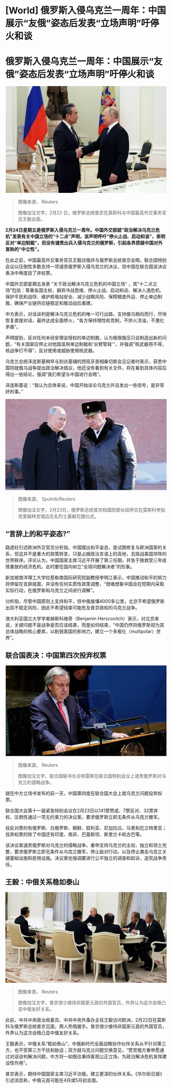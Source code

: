 # [World] 俄罗斯入侵乌克兰一周年：中国展示“友俄”姿态后发表“立场声明”吁停火和谈

#  俄罗斯入侵乌克兰一周年：中国展示“友俄”姿态后发表“立场声明”吁停火和谈


![2月22 日，俄罗斯总统普京在莫斯科与中国最高外交事务官员王毅会面。](_128735643_putin_moscow_wangyi_reuters.jpg)

> 图像来源，  Reuters
>
> 图像加注文字，2月22 日，俄罗斯总统普京在莫斯科与中国最高外交事务官员王毅会面。

**2月24日星期五是俄罗斯入侵乌克兰一周年。中国外交部就“政治解决乌克兰危机”发表有关中国立场的“十二点”声明，该声明呼吁“停火止战、启动和谈”，表明反对“单边制裁”，但没有谴责出兵入侵乌克兰的俄罗斯，引起各界质疑中国对外宣称的“中立性”。**

在此之前，中国最高外交事务官员王毅访俄并与俄罗斯总统普京会晤。联合国特别会议以压倒性多数支持一项谴责俄罗斯入侵乌克兰的决议，但中国在联合国该决议表决中再度投了弃权票。

中国外交部星期五发表 “关于政治解决乌克兰危机的中国立场”  ，其“十二点立场”包括：尊重各国主权、摒弃冷战思维、停火止战、启动和谈、解决人道危机、保护平民和战俘、维护核电站安全、减少战略风险、保障粮食外运、停止单边制裁、确保产业链供应链稳定和推动战后重建。

中方表示，对话谈判是解决乌克兰危机的唯一可行出路，支持俄乌相向而行，尽快恢复直接对话，最终达成全面停火，“各方保持理性和克制，不拱火浇油，不激化矛盾”。

声明提到，反对任何未经安理会授权的单边制裁，认为极限施压只会制造出新的问题，“有关国家应停止对他国滥用单边制裁和'长臂管辖'”，并强调"核武器用不得，核战争打不得”，反对使用或威胁使用核武器。

乌克兰总统泽连斯基稍早与到访基辅的西班牙首相桑切斯会见记者时表示，获悉中国将就俄乌战争提出政治解决倡议，他还没有看到有关文件，将在看到具体内容后得出一些结论，强调“我们希望与中国进行会晤”。

泽连斯基说：“我认为总体来说，中国开始谈论乌克兰并且发出一些信号，是非常好的事。”

![2月23日，俄罗斯总统普京和国防部长绍伊古在莫斯科参加克里姆林宫墙边无名烈士墓献花圈仪式。](_128727201_7e505e62bbb4af62da62749e309de346a3bc4ada0_0_5843_39181000x671.jpg)

> 图像来源，  Sputnik/Reuters
>
> 图像加注文字，2月23日，俄罗斯总统普京和国防部长绍伊古在莫斯科参加克里姆林宫墙边无名烈士墓献花圈仪式。

##  “言辞上的和平姿态?”


路透社引述欧洲外交官员分析指，中国摆出和平姿态，是试图修复与欧洲国家的关系，但这并不是重大的政策转变，只是占据政治言语上的高地，去挑战美国领导的世界秩序。评论认为，中国国家主席习近平开展了第三任期，并急于挽救受三年疫情重挫的经济危机，此时要在国内树立“全球问题解决者”的形象。

新加坡南洋理工大学拉惹勒南国际研究院副教授李明江表示，中国推动和平的努力将停留在言辞层面，并没有任何实质性政策调整，“很难想象中国会在短期内采取实际行动，在俄罗斯和乌克兰之间进行调解”。

分析指，尽管中国原则上支持和平，但中俄接壤4000多公里，北京不希望俄罗斯出现不稳定风险，因此不希望结束可能危及普京政权的乌克兰战争。

澳大利亚国立大学学者赫斯科维奇（Benjamin Herscovitch）表示，对北京来说，关键问题不是战争是否应该结束，而是如何结束，“中国仍然将俄罗斯视为其总体战略的核心要素，以削弱美国的影响力，建立一个多极化（multipolar）世界”。

##  联合国表决：中国第四次投弃权票

![古特雷斯](_128735524_p0f4v7zl.jpg)

> 图像来源，  Reuters
>
> 图像加注文字，联合国秘书长古特雷斯在联合国特别会议上谴责俄罗斯对乌克兰的侵略战争。

就在中方立场书发布的前一天，中国第四度在联合国大会上就乌克兰问题投弃权票。

联合国大会第十一届紧急特别会议在2月23日以141票赞成、7票反对、32票弃权，压倒性通过一项无约束力的决议案，要求俄罗斯立即无条件从乌克兰撤军。

投反对票的有俄罗斯、白俄罗斯、朝鲜、叙利亚、尼加拉瓜、马里和厄立特里亚；投弃权票的除了中国还有印度、南非、巴基斯坦、斯里兰卡和古巴等。

该决议案谴责俄罗斯对乌克兰的侵略战争，重申支持乌克兰的主权、独立和领土完整，要求俄罗斯立即无条件从乌克兰撤军，停止敌对行动，以及停止袭击乌克兰关键基础设施和民用设施。决议案也强调要进行公平独立的调查和起诉，追究战争责任。

##  王毅：中俄关系稳如泰山

![2月22 日，俄罗斯总统普京在莫斯科与中国中央外事委员会办公室主任王毅会面。](_128735876_wangyi_putin_reuters.jpg)

> 图像来源，  Reuters
>
> 图像加注文字，普京很少接待非国家元首的外国官员，外界认为这次会晤凸显中俄友好关系。

此前，中共中央政治局委员、中共中央外事办主任王毅访问欧洲，2月22日在莫斯科与俄罗斯总统普京见面，两人热情握手。普京很少接待非国家元首的外国官员，外界认为这次会晤凸显中俄友好关系。

王毅表示，中俄关系“稳如泰山”，中俄新时代全面战略协作伙伴关系从不针对第三方，也不受第三方干扰和胁迫；双方就乌克兰问题交换意见，“赞赏俄方重申愿通过对话谈判解决问题，中方将一如既往秉持客观公正立场，为政治解决危机发挥建设性作用”。

普京表示，期待中国国家主席习近平访俄，建立更深的伙伴关系。《华尔街日报》引述消息称，中俄元首可能在4月或5月初会面。



